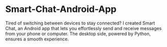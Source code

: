 # Smart-Chat-Android-App
Tired of switching between devices to stay connected? I created Smart Chat, an Android app that lets you effortlessly send and receive messages from your phone or computer. The desktop side, powered by Python, ensures a smooth experience. 
